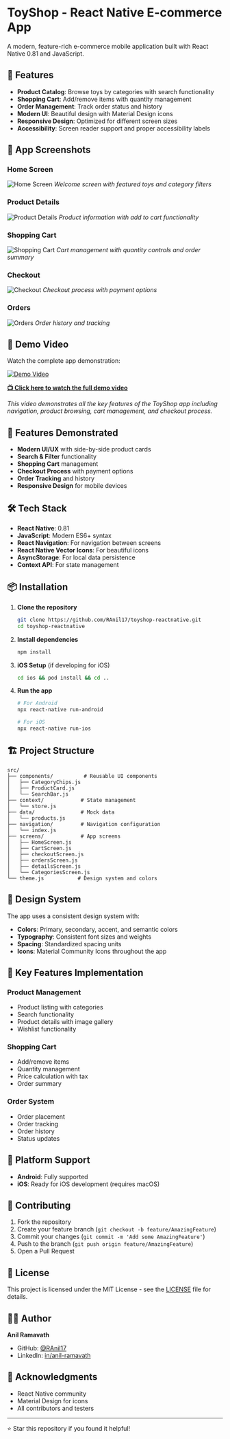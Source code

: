 # ToyShop - React Native E-commerce App

A modern, feature-rich e-commerce mobile application built with React Native 0.81 and JavaScript.

## 🚀 Features

- **Product Catalog**: Browse toys by categories with search functionality
- **Shopping Cart**: Add/remove items with quantity management
- **Order Management**: Track order status and history
- **Modern UI**: Beautiful design with Material Design icons
- **Responsive Design**: Optimized for different screen sizes
- **Accessibility**: Screen reader support and proper accessibility labels

## 📱 App Screenshots

### Home Screen
![Home Screen](docs/screenshots/home-screen.jpg)
*Welcome screen with featured toys and category filters*

### Product Details
![Product Details](docs/screenshots/product-details.jpg)
*Product information with add to cart functionality*

### Shopping Cart
![Shopping Cart](docs/screenshots/shopping-cart.jpg)
*Cart management with quantity controls and order summary*

### Checkout
![Checkout](docs/screenshots/check-out.jpg)
*Checkout process with payment options*

### Orders
![Orders](docs/screenshots/orders.jpg)
*Order history and tracking*

## 🎥 Demo Video

Watch the complete app demonstration:

[![Demo Video](docs/screenshots/home-screen.jpg)](docs/videos/demo-video.mp4)

**[📺 Click here to watch the full demo video](docs/videos/demo-video.mp4)**

*This video demonstrates all the key features of the ToyShop app including navigation, product browsing, cart management, and checkout process.*

## 🚀 Features Demonstrated

- **Modern UI/UX** with side-by-side product cards
- **Search & Filter** functionality
- **Shopping Cart** management
- **Checkout Process** with payment options
- **Order Tracking** and history
- **Responsive Design** for mobile devices

## 🛠️ Tech Stack

- **React Native**: 0.81
- **JavaScript**: Modern ES6+ syntax
- **React Navigation**: For navigation between screens
- **React Native Vector Icons**: For beautiful icons
- **AsyncStorage**: For local data persistence
- **Context API**: For state management

## 📦 Installation

1. **Clone the repository**
   ```bash
   git clone https://github.com/RAnil17/toyshop-reactnative.git
   cd toyshop-reactnative
   ```

2. **Install dependencies**
   ```bash
   npm install
   ```

3. **iOS Setup** (if developing for iOS)
   ```bash
   cd ios && pod install && cd ..
   ```

4. **Run the app**
   ```bash
   # For Android
   npx react-native run-android
   
   # For iOS
   npx react-native run-ios
   ```

## 🏗️ Project Structure

```
src/
├── components/          # Reusable UI components
│   ├── CategoryChips.js
│   ├── ProductCard.js
│   └── SearchBar.js
├── context/            # State management
│   └── store.js
├── data/               # Mock data
│   └── products.js
├── navigation/         # Navigation configuration
│   └── index.js
├── screens/            # App screens
│   ├── HomeScreen.js
│   ├── CartScreen.js
│   ├── checkoutScreen.js
│   ├── ordersScreen.js
│   ├── detailsScreen.js
│   └── CategoriesScreen.js
└── theme.js           # Design system and colors
```

## 🎨 Design System

The app uses a consistent design system with:
- **Colors**: Primary, secondary, accent, and semantic colors
- **Typography**: Consistent font sizes and weights
- **Spacing**: Standardized spacing units
- **Icons**: Material Community Icons throughout the app

## 🔧 Key Features Implementation

### Product Management
- Product listing with categories
- Search functionality
- Product details with image gallery
- Wishlist functionality

### Shopping Cart
- Add/remove items
- Quantity management
- Price calculation with tax
- Order summary

### Order System
- Order placement
- Order tracking
- Order history
- Status updates

## 📱 Platform Support

- **Android**: Fully supported
- **iOS**: Ready for iOS development (requires macOS)

## 🤝 Contributing

1. Fork the repository
2. Create your feature branch (`git checkout -b feature/AmazingFeature`)
3. Commit your changes (`git commit -m 'Add some AmazingFeature'`)
4. Push to the branch (`git push origin feature/AmazingFeature`)
5. Open a Pull Request

## 📄 License

This project is licensed under the MIT License - see the [LICENSE](LICENSE) file for details.

## 👨‍💻 Author

**Anil Ramavath**
- GitHub: [@RAnil17](https://github.com/RAnil17)
- LinkedIn: [in/anil-ramavath](https://linkedin.com/in/anil-ramavath)

## 🙏 Acknowledgments

- React Native community
- Material Design for icons
- All contributors and testers

---

⭐ Star this repository if you found it helpful!
